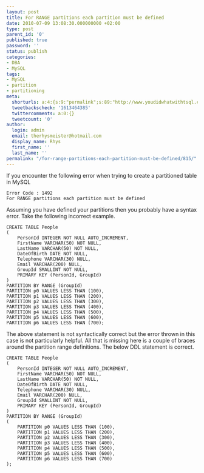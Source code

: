 ```yaml
---
layout: post
title: For RANGE partitions each partition must be defined
date: 2010-07-09 13:08:30.000000000 +02:00
type: post
parent_id: '0'
published: true
password: ''
status: publish
categories:
- DBA
- MySQL
tags:
- MySQL
- partition
- partitioning
meta:
  shorturls: a:4:{s:9:"permalink";s:89:"http://www.youdidwhatwithtsql.com/for-range-partitions-each-partition-must-be-defined/815";s:7:"tinyurl";s:26:"http://tinyurl.com/345suuo";s:4:"isgd";s:18:"http://is.gd/dlqDA";s:5:"bitly";s:20:"http://bit.ly/bHX1Aq";}
  tweetbackscheck: '1613464385'
  twittercomments: a:0:{}
  tweetcount: '0'
author:
  login: admin
  email: therhysmeister@hotmail.com
  display_name: Rhys
  first_name: ''
  last_name: ''
permalink: "/for-range-partitions-each-partition-must-be-defined/815/"
---
```

If you encounter the following error when trying to create a partitioned table in MySQL

```
Error Code : 1492
For RANGE partitions each partition must be defined
```

Assuming you have defined your partitions then you probably have a syntax error. Take the following incorrect example.

```
CREATE TABLE People
(
	PersonId INTEGER NOT NULL AUTO_INCREMENT,
	FirstName VARCHAR(50) NOT NULL,
	LastName VARCHAR(50) NOT NULL,
	DateOfBirth DATE NOT NULL,
	Telephone VARCHAR(30) NULL,
	Email VARCHAR(200) NULL,
	GroupId SMALLINT NOT NULL,
	PRIMARY KEY (PersonId, GroupId)
)
PARTITION BY RANGE (GroupId)
PARTITION p0 VALUES LESS THAN (100),
PARTITION p1 VALUES LESS THAN (200),
PARTITION p2 VALUES LESS THAN (300),
PARTITION p3 VALUES LESS THAN (400),
PARTITION p4 VALUES LESS THAN (500),
PARTITION p5 VALUES LESS THAN (600),
PARTITION p6 VALUES LESS THAN (700);
```

The above statement is not syntactically correct but the error thrown in this case is not particularly helpful. All that is missing here is a couple of braces around the partition range definitions. The below DDL statement is correct.

```
CREATE TABLE People
(
	PersonId INTEGER NOT NULL AUTO_INCREMENT,
	FirstName VARCHAR(50) NOT NULL,
	LastName VARCHAR(50) NOT NULL,
	DateOfBirth DATE NOT NULL,
	Telephone VARCHAR(30) NULL,
	Email VARCHAR(200) NULL,
	GroupId SMALLINT NOT NULL,
	PRIMARY KEY (PersonId, GroupId)
)
PARTITION BY RANGE (GroupId)
(
	PARTITION p0 VALUES LESS THAN (100),
	PARTITION p1 VALUES LESS THAN (200),
	PARTITION p2 VALUES LESS THAN (300),
	PARTITION p3 VALUES LESS THAN (400),
	PARTITION p4 VALUES LESS THAN (500),
	PARTITION p5 VALUES LESS THAN (600),
	PARTITION p6 VALUES LESS THAN (700)
);
```
